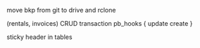 move bkp from git to drive and rclone

(rentals, invoices) CRUD transaction pb_hooks {
update
create
}

sticky header in tables

